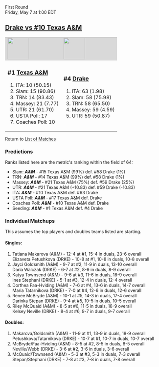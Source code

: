 First Round  
Friday, May 7 at 1:00 EDT
## [Drake vs #10 Texas A&M](https://www.ncaa.com/game/5833674) 

<table>  
<tr style="background-color: #d9d9d9 !important"><td><a href="../"><img src="https://www.ncaa.com/sites/default/files/images/logos/schools/t/texas-am.70.png" width="70" height="70" /></a></td><td><a href="../"><img src="https://www.ncaa.com/sites/default/files/images/logos/schools/d/drake.70.png" width="70" height="70" /></a></td></tr>
<tr><td>  

<h3>#1 <a href="../">Texas A&M</a></h3>  

<ol>  
<li>ITA: 10 (50.15)</li>  
<li>Slam: 15 (90.86)</li>  
<li>TRN: 14 (83.43)</li>  
<li>Massey: 21 (7.77)</li>  
<li>UTR: 21 (61.70)</li>  
<li>USTA Poll: 17</li>  
<li>Coaches Poll: 10</li>  
</ol>  

</td><td>  

<h3>#4 <a href="../">Drake</a></h3>  

<ol>  
<li>ITA: 63 (1.98)</li>  
<li>Slam: 58 (75.98)</li>  
<li>TRN: 58 (65.50)</li>  
<li>Massey: 59 (4.59)</li>  
<li>UTR: 59 (50.87)</li>  
</ol>  

</td></tr></table>  

Return to [List of Matches](../index.md)  

### Predictions  

Ranks listed here are the metric's ranking within the field of 64:  
- Slam: ***A&M*** - #15 Texas A&M (99%) def. #58 Drake (1%)  
- TRN: ***A&M*** - #14 Texas A&M (99%) def. #58 Drake (1%)  
- Massey: ***A&M*** - #21 Texas A&M (75%) def. #59 Drake (25%)  
- UTR: ***A&M*** - #21 Texas A&M (+10.83) def. #59 Drake (-10.83)  
- ITA: ***A&M*** - #10 Texas A&M def. #63 Drake  
- USTA Poll: ***A&M*** - #17 Texas A&M def. Drake  
- Coaches Poll: ***A&M*** - #10 Texas A&M def. Drake  
- Seeding: ***A&M*** - #1 Texas A&M def. #4 Drake  

### Individual Matchups  

This assumes the top players and doubles teams listed are starting.  

#### Singles:  
1. Tatiana Makarova (A&M) - 12-4 at #1, 15-4 in duals, 23-6 overall  
   Elizaveta Petushkova (DRKE) - 10-8 at #1, 10-8 in duals, 10-8 overall
2. Jayci Goldsmith (A&M) - 9-7 at #2, 11-9 in duals, 13-10 overall  
   Daria Walczak (DRKE) - 6-7 at #2, 8-9 in duals, 8-9 overall
3. Katya Townsend (A&M) - 9-6 at #3, 11-6 in duals, 18-9 overall  
   Ines Stephani (DRKE) - 5-1 at #3, 12-4 in duals, 12-4 overall
4. Dorthea Faa-Hviding (A&M) - 7-6 at #4, 13-6 in duals, 14-7 overall  
   Maria Tatarnikova (DRKE) - 7-0 at #4, 12-6 in duals, 12-6 overall
5. Renee McBryde (A&M) - 10-1 at #5, 14-3 in duals, 17-4 overall  
   Darinka Stepan (DRKE) - 9-4 at #5, 10-5 in duals, 10-5 overall
6. Riley McQuaid (A&M) - 8-5 at #6, 11-5 in duals, 16-9 overall  
   Kelsey Neville (DRKE) - 8-4 at #6, 9-7 in duals, 9-7 overall

#### Doubles:  
1. Makarova/Goldsmith (A&M) - 11-9 at #1, 13-9 in duals, 18-9 overall  
   Petushkova/Tatarnikova (DRKE) - 10-7 at #1, 10-7 in duals, 10-7 overall
2. McBryde/Faa-Hviding (A&M) - 8-5 at #2, 8-5 in duals, 8-5 overall  
   Neville/Webb (DRKE) - 3-6 at #2, 3-6 in duals, 3-6 overall
3. McQuaid/Townsend (A&M) - 5-3 at #3, 5-3 in duals, 7-3 overall  
   Stepan/Stephani (DRKE) - 7-8 at #3, 7-8 in duals, 7-8 overall